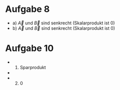 # Aufgabe 8 
- a) $\overrightarrow{A}$ und $\overrightarrow{B}$ sind senkrecht (Skalarprodukt ist 0) 
- b) $\overrightarrow{A}$ und $\overrightarrow{B}$ sind senkrecht (Skalarprodukt ist 0) 

# Aufgabe 10
- 1) Sparprodukt 
- 
- 2) 0 